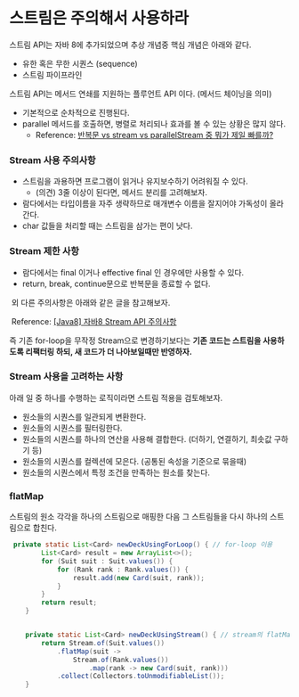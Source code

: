 # 스트림은 주의해서 사용하라



스트림 API는 자바 8에 추가되었으며 추상 개념중 핵심 개념은 아래와 같다.

- 유한 혹은 무한 시퀀스 (sequence)
- 스트림 파이프라인



스트림 API는 메서드 연쇄를 지원하는 플루언트 API 이다. (메서드 체이닝을 의미)

- 기본적으로 순차적으로 진행된다.
- parallel 메서드를 호출하면, 병렬로 처리되나 효과를 볼 수 있는 상황은 많지 않다.
  - Reference: [반복문 vs stream vs parallelStream 중 뭐가 제일 빠를까?](https://duck67.tistory.com/30)



### Stream 사용 주의사항

- 스트림을 과용하면 프로그램이 읽거나 유지보수하기 어려워질 수 있다.
  - (의견) 3줄 이상이 된다면, 메서드 분리를 고려해보자.
- 람다에서는 타입이름을 자주 생략하므로 매개변수 이름을 잘지어야 가독성이 올라간다.
- char 값들을 처리할 때는 스트림을 삼가는 편이 낫다.



### Stream 제한 사항

- 람다에서는 final 이거나 effective final 인 경우에만 사용할 수 있다.
- return, break, continue문으로 반복문을 종료할 수 없다.

​	외 다른 주의사항은 아래와 같은 글을 참고해보자.

​		Reference: [[Java8] 자바8 Stream API 주의사항](https://leeyongjin.tistory.com/entry/Java8-%EC%9E%90%EB%B0%948-Stream-API-%EC%A3%BC%EC%9D%98%EC%82%AC%ED%95%AD)



즉 기존 for-loop을 무작정 Stream으로 변경하기보다는 **기존 코드는 스트림을 사용하도록 리팩터링 하되, 새 코드가 더 나아보일때만 반영하자.**



### Stream 사용을 고려하는 사항

아래 일 중 하나를 수행하는 로직이라면 스트림 적용을 검토해보자.

- 원소들의 시퀀스를 일관되게 변환한다.
- 원소들의 시퀀스를 필터링한다.
- 원소들의 시퀀스를 하나의 연산을 사용해 결합한다. (더하기, 연결하기, 최솟값 구하기 등)
- 원소들의 시퀀스를 컬렉션에 모은다. (공통된 속성을 기준으로 묶을때)
- 원소들의 시퀀스에서 특정 조건을 만족하는 원소를 찾는다.



### flatMap

스트림의 원소 각각을 하나의 스트림으로 매핑한 다음 그 스트림들을 다시 하나의 스트림으로 합친다.

```java
 private static List<Card> newDeckUsingForLoop() { // for-loop 이용
        List<Card> result = new ArrayList<>();
        for (Suit suit : Suit.values()) {
            for (Rank rank : Rank.values()) {
                result.add(new Card(suit, rank));
            }
        }
        return result;
    }


    private static List<Card> newDeckUsingStream() { // stream의 flatMap 이용
        return Stream.of(Suit.values())
            .flatMap(suit ->
                Stream.of(Rank.values())
                    .map(rank -> new Card(suit, rank)))
            .collect(Collectors.toUnmodifiableList());
    }
```

